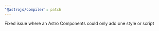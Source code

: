 ```yaml
---
'@astrojs/compiler': patch
---
```


Fixed issue where an Astro Components could only add one style or script
